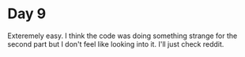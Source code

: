 # Day 9

Exteremely easy. I think the code was doing something strange for the second part but I don't feel like looking into it. I'll just check reddit.
